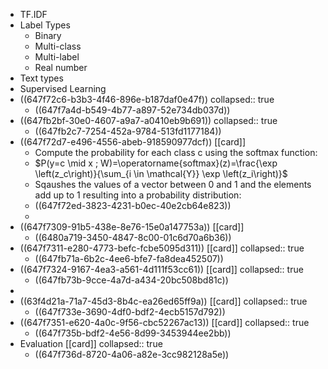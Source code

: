 - TF.IDF
- Label Types
	- Binary
	- Multi-class
	- Multi-label
	- Real number
- Text types
- Supervised Learning
- ((647f72c6-b3b3-4f46-896e-b187daf0e47f))
  collapsed:: true
	- ((647f7a4d-b549-4b77-a897-52e734db037d))
- ((647fb2bf-30e0-4607-a9a7-a0410eb9b691))
  collapsed:: true
	- ((647fb2c7-7254-452a-9784-513fd1177184))
- ((647f72d7-e496-4556-abeb-918590977dcf)) [[card]]
	- Compute the probability for each class c using the softmax function:
	- $P(y=c \mid x ; W)=\operatorname{softmax}(z)=\frac{\exp \left(z_c\right)}{\sum_{i \in \mathcal{Y}} \exp \left(z_i\right)}$
	- Sqaushes the values of a vector between 0 and 1 and the elements add up to 1 resulting into a probability distribution:
	- ((647f72ed-3823-4231-b0ec-40e2cb64e823))
	-
- ((647f7309-91b5-438e-8e76-15e0a147753a)) [[card]]
	- ((6480a719-3450-4847-8c00-01c6d70a6b36))
- ((647f7311-e280-4773-befc-fcbe5095d311)) [[card]]
  collapsed:: true
	- ((647fb71a-6b2c-4ee6-bfe7-fa8dea452507))
- ((647f7324-9167-4ea3-a561-4d111f53cc61)) [[card]]
  collapsed:: true
	- ((647fb73b-9cce-4a7d-a434-20bc508bd81c))
-
- ((63f4d21a-71a7-45d3-8b4c-ea26ed65ff9a)) [[card]]
  collapsed:: true
	- ((647f733e-3690-4df0-bdf2-4ecb5157d792))
- ((647f7351-e620-4a0c-9f56-cbc52267ac13)) [[card]]
  collapsed:: true
	- ((647f735b-bdf2-4e56-8d99-3453944ee2bb))
- Evaluation [[card]]
  collapsed:: true
	- ((647f736d-8720-4a06-a82e-3cc982128a5e))